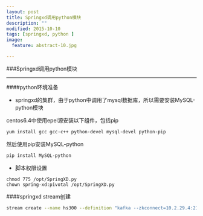 ```yaml
---
layout: post
title: Springxd调用python模块
description: ""
modified: 2015-10-10
tags: [springxd, python ]
image:
  feature: abstract-10.jpg

---
```


###Springxd调用python模块
- - -


####python环境准备


* springxd的集群，由于python中调用了mysql数据库，所以需要安装MySQL-python模块

centos6.4中使用epel源安装以下组件，包括pip

~~~bash
yum install gcc gcc-c++ python-devel mysql-devel python-pip
~~~

然后使用pip安装MySQL-python

~~~bash
pip install MySQL-python
~~~

* 脚本权限设置

~~~
chmod 775 /opt/SpringXD.py
chown spring-xd:pivotal /opt/SpringXD.py
~~~

####springxd stream创建

~~~bash
stream create --name hs300 --definition "kafka --zkconnect=10.2.29.4:2181 --topic=price --autoOffsetReset=smallest --outputType=text/plain | shell --command='/usr/bin/python /opt/SpringXD.py' | file --dir=/opt/test/ --name=hs300" --deploy
~~~






